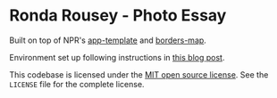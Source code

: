 Ronda Rousey - Photo Essay
==========================

Built on top of NPR's [app-template](http://www.github.com/nprapps/app-template) and [borders-map](https://github.com/nprapps/borders-map).

Environment set up following instructions in [this blog post](http://blog.apps.npr.org/2014/09/08/how-to-setup-the-npr-app-template-for-you-and-your-news-org.html).

This codebase is licensed under the [MIT open source license](http://opensource.org/licenses/MIT). See the ``LICENSE`` file for the complete license.